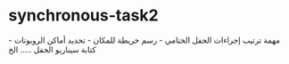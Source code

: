 # synchronous-task2
مهمة ترتيب إجراءات الحفل الختامي - رسم خريطة للمكان - تحديد أماكن الروبوتات  - كتابة سيناريو الحفل ..... الخ
